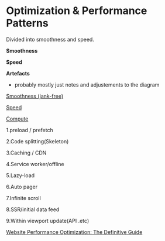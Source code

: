 # Optimization & Performance Patterns

Divided into smoothness and speed.

**Smoothness** 

**Speed**

**Artefacts**

- probably mostly just notes and adjustements to the diagram

[Smoothness (jank-free)](Optimization%20&%20Performance%20Patterns%20976d26221a4c417fb68e53f9813da6f1/Smoothness%20(jank-free)%20f3b5c07c08e74be9909425a018a1b0db.md)

[Speed](Optimization%20&%20Performance%20Patterns%20976d26221a4c417fb68e53f9813da6f1/Speed%20adc52001549f45c39b34d4e64a25094f.md)

[Compute](Optimization%20&%20Performance%20Patterns%20976d26221a4c417fb68e53f9813da6f1/Compute%203858068151e6458ba613e6e1e2890299.md)

1.preload / prefetch 

2.Code splitting(Skeleton) 

3.Caching / CDN 

4.Service worker/offline 

5.Lazy-load 

6.Auto pager

 7.Infinite scroll 

8.SSR/initial data feed

 9.Within viewport update(API .etc)

[Website Performance Optimization: The Definitive Guide](https://towardsdev.com/website-performance-optimization-267b28b877df)